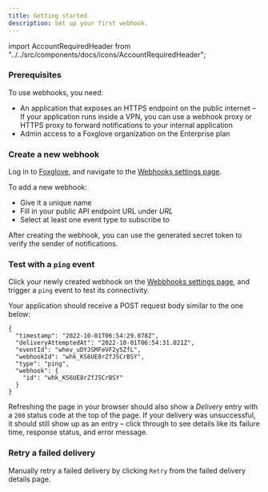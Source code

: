 ```yaml
---
title: Getting started
description: Set up your first webhook.
---
```


import AccountRequiredHeader from "../../src/components/docs/icons/AccountRequiredHeader";

<AccountRequiredHeader badgeText="Closed Beta, contact us for access" />

### Prerequisites

To use webhooks, you need:

- An application that exposes an HTTPS endpoint on the public internet – If your application runs inside a VPN, you can use a webhook proxy or HTTPS proxy to forward notifications to your internal application
- Admin access to a Foxglove organization on the Enterprise plan

### Create a new webhook

Log in to [Foxglove](https://console.foxglove.dev), and navigate to the [Webhooks settings page](https://console.foxglove.dev/settings/webhooks/).

To add a new webhook:

- Give it a unique name
- Fill in your public API endpoint URL under _URL_
- Select at least one event type to subscribe to

After creating the webhook, you can use the generated secret token to verify the sender of notifications.

### Test with a `ping` event

Click your newly created webhook on the [Webbhooks settings page](https://console.foxglove.dev/settings/webhooks/), and trigger a `ping` event to test its connectivity.

Your application should receive a POST request body similar to the one below:

```
{
  "timestamp": "2022-10-01T06:54:29.078Z",
  "deliveryAttemptedAt": "2022-10-01T06:54:31.021Z",
  "eventId": "whev_uDYJSMFeVF2y5ZfL",
  "webhookId": "whk_KS6UE8rZfJ5CrBSY",
  "type": "ping",
  "webhook": {
    "id": "whk_KS6UE8rZfJ5CrBSY"
  }
}
```

Refreshing the page in your browser should also show a _Delivery_ entry with a `200` status code at the top of the page. If your delivery was unsuccessful, it should still show up as an entry – click through to see details like its failure time, response status, and error message.

### Retry a failed delivery

Manually retry a failed delivery by clicking `Retry` from the failed delivery details page.
